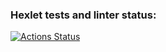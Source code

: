 ### Hexlet tests and linter status:
[![Actions Status](https://github.com/tpl-86/python-project-52/actions/workflows/hexlet-check.yml/badge.svg)](https://github.com/tpl-86/python-project-52/actions)